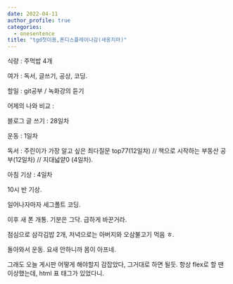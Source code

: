 ```yaml
---
date: 2022-04-11
author_profile: true
categories:
  - onesentence
title: "tgd첫이용,폰디스플레이나감(새옹지마)"
---
```


식량 :  주먹밥 4개

여가 : 독서, 글쓰기, 공상, 코딩.

할일 : git공부 / 녹화강의 듣기

어제의 나와 비교 : 


블로그 글 쓰기 : 28일차

운동 : 1일차

독서 : 주린이가 가장 알고 싶은 최다질문 top77(12일차) // 책으로 시작하는 부동산 공부(12일차) // 지대넓얕0 (4일차).

아침 기상 : 4일차



10시 반 기상.

일어나자마자 세그폴트 코딩.

이후 새 폰 개통. 기분은 그닥. 급하게 바꾼거라.

점심으로 삼각김밥 2개, 저녁으로는 아버지와 오삼불고기 먹음 ㅎ.

돌아와서 운동. 요새 안하니까 몸이 아프네.

그래도 오늘 게시판 어떻게 해야할지 감잡았다, 그거대로 하면 될듯. 항상 flex로 할 땐 이상했는데, html 표 태그가 있었다니. 